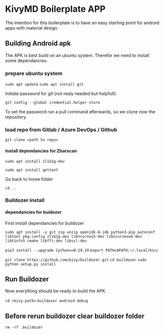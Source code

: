 # KivyMD Boilerplate APP

The intention for this boilerplate is to have an easy starting point for android apps with material design.

## Building Android apk

The APK is best build on an ubuntu system. Therefor we need to install some dependancies. 

### prepare ubuntu system

`sudo apt update`
`sudo apt install git`

Initiate password for git (not realy needed but helpfull):

`git config --global credential.helper store`

To set the password run a pull command afterwards, so we clone now the repository. 

### load repo from Gitlab / Azure DevOps / Github

`git clone <path to repo>`

#### install dependancies for Zbarscan

`sudo apt install zlib1g-dev`

`sudo apt install gettext`

Go back to home folder

`cd ..`

### Buildozer install

####  dependancies for buidozer

First install dependancies for buildozer

`sudo apt install -y git zip unzip openjdk-8-jdk python3-pip autoconf libtool pkg-config zlib1g-dev libncurses5-dev libncursesw5-dev libtinfo5 cmake libffi-dev libssl-dev`

`pip3 install --upgrade Cython==0.29.19`
`export PATH=$PATH:~/.local/bin/`

`git clone https://github.com/kivy/buildozer.git`
`cd buildozer`
`sudo python setup.py install`

## Run Buildozer

Now everything should be ready to build the APK.

`cd <kivy-path>`
`buildozer android debug`

## Before rerun buildozer clear buildozer folder
`rm -rf .buildozer`